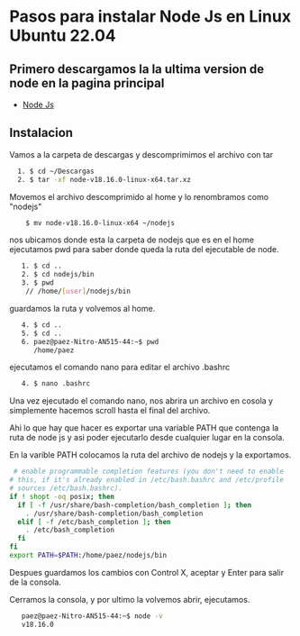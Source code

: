 # Pasos para instalar Node Js en Linux Ubuntu 22.04

## Primero descargamos la la ultima version de node en la pagina principal

 - [Node Js](https://nodejs.org/es)

## Instalacion

Vamos a la carpeta de descargas y descomprimimos el archivo con tar

```bash
  1. $ cd ~/Descargas
  2. $ tar -xf node-v18.16.0-linux-x64.tar.xz
```
Movemos el archivo descomprimido al home y lo renombramos como "nodejs"
```bash 
    $ mv node-v18.16.0-linux-x64 ~/nodejs
```    
nos ubicamos donde esta la carpeta de nodejs que es en el home ejecutamos pwd para saber donde queda la ruta del ejecutable de node.
```bash 
   1. $ cd ..
   2. $ cd nodejs/bin
   3. $ pwd
    // /home/[user]/nodejs/bin
```
  

guardamos la ruta y volvemos al home.
```bash 
   4. $ cd ..
   5. $ cd .. 
   6. paez@paez-Nitro-AN515-44:~$ pwd
      /home/paez

```   
 ejecutamos el comando nano para editar el archivo .bashrc
```bash 
   4. $ nano .bashrc

```   
Una vez ejecutado el comando nano, nos abrira un archivo en cosola y simplemente hacemos scroll hasta el final del archivo. 

Ahi lo que hay que hacer es exportar una variable PATH que contenga la ruta de node js y asi poder ejecutarlo desde cualquier lugar en la consola. 

En la varible PATH colocamos la ruta del archivo de nodejs y la exportamos.
```bash 
 # enable programmable completion features (you don't need to enable
# this, if it's already enabled in /etc/bash.bashrc and /etc/profile
# sources /etc/bash.bashrc).
if ! shopt -oq posix; then
  if [ -f /usr/share/bash-completion/bash_completion ]; then
    . /usr/share/bash-completion/bash_completion
  elif [ -f /etc/bash_completion ]; then
    . /etc/bash_completion
  fi
fi
export PATH=$PATH:/home/paez/nodejs/bin

``` 
Despues guardamos los cambios con Control X, aceptar y Enter para salir de la consola.

Cerramos la consola, y por ultimo la volvemos abrir, ejecutamos.
```bash 
   paez@paez-Nitro-AN515-44:~$ node -v
   v18.16.0


```   
